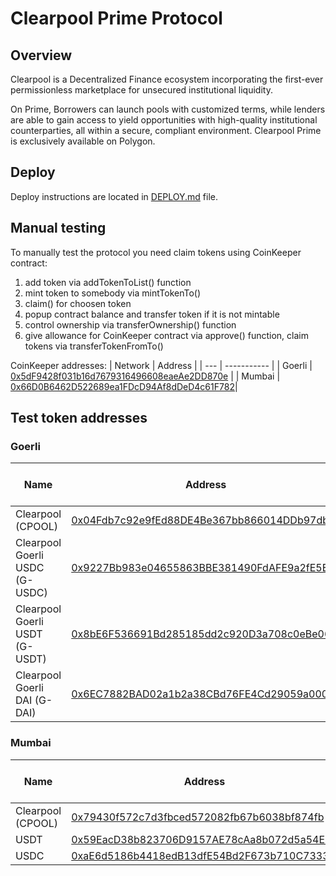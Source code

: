 # Clearpool Prime Protocol

## Overview

Clearpool is a Decentralized Finance ecosystem incorporating the first-ever permissionless marketplace for unsecured institutional liquidity.

On Prime, Borrowers can launch pools with customized terms, while lenders are able to gain access to yield opportunities with high-quality institutional counterparties, all within a secure, compliant environment. Clearpool Prime is exclusively available on Polygon.

## Deploy

Deploy instructions are located in [DEPLOY.md](./DEPLOY.md) file.

## Manual testing

To manually test the protocol you need claim tokens using CoinKeeper contract:

1. add token via addTokenToList() function
1. mint token to somebody via mintTokenTo()
1. claim() for choosen token
1. popup contract balance and transfer token if it is not mintable
1. control ownership via transferOwnership() function
1. give allowance for CoinKeeper contract via approve() function, claim tokens via transferTokenFromTo()

CoinKeeper addresses:
| Network | Address |
| --- | ----------- |
| Goerli | [0x5dF9428f031b16d7679316496608eaeAe2DD870e](https://goerli.etherscan.io/address/0x5dF9428f031b16d7679316496608eaeAe2DD870e#writeContract) |
| Mumbai | [0x66D0B6462D522689ea1FDcD94Af8dDeD4c61F782](https://mumbai.polygonscan.com/address/0x66D0B6462D522689ea1FDcD94Af8dDeD4c61F782#writeContract)|

## Test token addresses

### Goerli

| Name | Address | Free to Mint |
| ----------- | ----------- | --- |
| Clearpool (CPOOL) | [0x04Fdb7c92e9fEd88DE4Be367bb866014DDb97db7]( http://goerli.etherscan.io/address/0x04Fdb7c92e9fEd88DE4Be367bb866014DDb97db7)| no |
| Clearpool Goerli USDC (G-USDC) | [0x9227Bb983e04655863BBE381490FdAFE9a2fE5E9](https://goerli.etherscan.io/address/0x9227Bb983e04655863BBE381490FdAFE9a2fE5E9#readContract) | yes |
| Clearpool Goerli USDT (G-USDT) | [0x8bE6F536691Bd285185dd2c920D3a708c0eBe062](https://goerli.etherscan.io/address/0x8bE6F536691Bd285185dd2c920D3a708c0eBe062#readContract)| yes |
| Clearpool Goerli DAI (G-DAI) |[0x6EC7882BAD02a1b2a38CBd76FE4Cd29059a000E8](https://goerli.etherscan.io/address/0x6ec7882bad02a1b2a38cbd76fe4cd29059a000e8#readContract)| yes |

### Mumbai

| Name | Address | Free to Mint |
| ----------- | ----------- | --- |
| Clearpool (CPOOL)| [0x79430f572c7d3fbced572082fb67b6038bf874fb](https://mumbai.polygonscan.com/address/0x79430f572c7d3fbced572082fb67b6038bf874fb)| no |
| USDT |[0x59EacD38b823706D9157AE78cAa8b072d5a54E78](https://mumbai.polygonscan.com/address/0x59EacD38b823706D9157AE78cAa8b072d5a54E78)| yes |
| USDC |[0xaE6d5186b4418edB13dfE54Bd2F673b710C7333b](https://mumbai.polygonscan.com/address/0xaE6d5186b4418edB13dfE54Bd2F673b710C7333b)| yes |
